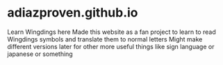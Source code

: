 # adiazproven.github.io
Learn Wingdings here
Made this website as a fan project to learn to read Wingdings symbols and translate them to normal letters
Might make different versions later for other more useful things like sign language or japanese or something
